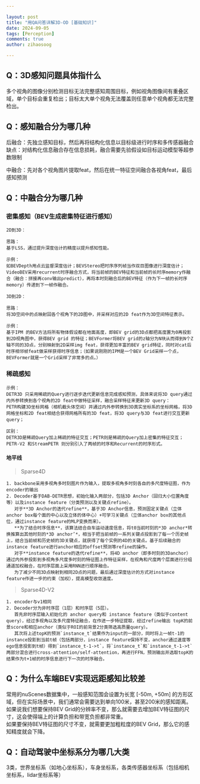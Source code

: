 ```yaml
---

layout: post
title: "用QA问答详解3D-OD [基础知识]"
date: 2024-09-05
tags: [Perception]
comments: true
author: zihaosoog

---
```


## Q：3D感知问题具体指什么

多个视角的图像分别检测目标无法完整感知周围目标，例如视角图像间有重叠区域，单个目标会重复检出；目标太大单个视角无法覆盖则任意单个视角都无法完整检出。

## Q：感知融合分为哪几种

后融合：先独立感知目标，然后再将结构化信息以目标级进行时序和多传感器融合
缺点：对结构化信息融合存在信息损耗，融合需要先验假设如目标运动模型等超参数限制

中融合：先对各个视角图片提取feat，然后在统一特征空间融合各视角feat，最后感知预测

## Q：中融合分为哪几种

### 密集感知（BEV生成密集特征进行感知）

```
2D到3D：

思路：
基于LSS，通过提升深度估计的精度以提升感知性能。

示例：
如BEVDepth用点云监督深度估计；BEVStereo把时序序列帧当作双目图像进行深度估计；VideoBEV采用recurrent时序融合方式，将当前帧的BEV特征和当前帧的长时序memory作融合（融合：拼接再conv输出predict），再将本时刻融合后的BEV特征（作为下一帧的长时序memory）传递到下一帧作融合。
```
```
3D到2D：

思路：
将3D空间中的点映射回各个视角下的2D图中，并采样对应的2D feat作为3D空间特征表示。

示例：
基于IPM 的BEV方法将所有物体假设都在地面高度，即BEV grid的3D点都把高度置为0再投影到2D视角图中，获得BEV grid 的特征；BEVFormer将BEV grid的z轴分为N块从而得到N个Z轴不同的3D点，分别映射到2D采样img feat，获得更加丰富的BEV grid特征，同时对cat后时序相邻帧feat做采样获得时序信息；（如果说刚刚的IPM是一个BEV Grid采样一个点，BEVFormer就是一个Grid采样了非常多的点。）
```
### 稀疏感知
```
示例：
DETR3D 只采用稀疏的Query进行逐步迭代更新信息完成感知预测，具体来说将3D query通过内外参转换到各个视角的2D feat中做特征采样，融合采样特征来更新3D query：
PETR构建3D坐标网格（相机截头体空间）并通过内外参转换到3D真实坐标系的坐标网格，将3D网格坐标和2D feat相结合获得网格所有的3D feat，将3D query与3D feat进行交互更新query；
```
```  
区别：
DETR3D是稀疏Query加上稀疏的特征交互；PETR则是稀疏的Query加上密集的特征交互；
PETR-V2 和StreamPETR 则分别引入了两帧的时序和Recurrent的时序形式。
```

#### 地平线
> Sparse4D
```
1. backbone采用多视角多时刻图片作为输入，提取多视角多时刻各自的多尺度特征图，作为encoder的输出  
2. Decoder基于DAB-DETR思想，初始化输入两部分，包括3D Anchor（回归大小位置角度等）以及instance feature（分类预测以及关键点refine）。
   对于**3D Anchor的迭代refine**，基于3D Anchor信息，预测固定关键点（立体anchor box每个面的中心以及立体的体中心）+可学习关键点（立体anchor box的其他点位，通过instance feature的MLP变换而来）。
   **为了结合时序信息**，该算法结合自车运动速度信息，将t0当前时刻的*3D anchor*转换推算出其他时刻的*3D anchor’*，相当于把当前帧的一系列关键点投影到了每一个历史帧上，结合当前帧和历史帧的3D关键点，就获得了每个实例的4D的关键点。基于后续融合的instance feature进行anchor相应的offset预测等refine的操作。
   对于**instance feature的迭代refine**，将4D anchor（即多时刻的3Danchor）通过内外参投影到多视角多尺度多时刻的特征图上作特征采样，在视角和尺度两个层面进行分组通道加权融合，在时序层面上采用RNN进行顺序融合。
   为了减少不同3D点映射到相同2D点的问题，最后通过深度估计的方式对instance feature作进一步的约束（加权），提高模型收敛速度。
```
> Sparse4D-V2
```
1. encoder与v1相同
2. Decoder分为非时序层（1层）和时序层（5层）。
   首先非时序层输入初始化的 anchor query和 instance feature（类似于content query），经过多视角以及多尺度特征融合，在作进一步特征提取，经过refine输出 topK的前景score和相应anchor（类似于ROI的前背景2分类筛选高质量query）。
   其次将上述topK的预测`instance_t`结果作为input的一部分，同时将上一帧t-1的instance投影到当前t帧（包括两部分，instance feature保持不变，anchor通过速度等ego信息投影到t帧）得到`instance_t-1->t`，将`instance_t`和`instance_t-1->t`两部分混合进行cross-attention/self-attention，再进行FFN，预测输出并选取topK的结果作为t+1帧的时序信息进行下一次的时序融合。
```


## Q：为什么车端BEV实现远距感知比较差

常用的nuScenes数据集中，一般感知范围会设置为长宽 [-50m, +50m] 的方形区域，但在实际场景中，我们通常会需要达到单向100米，甚至200米的感知距离。  
如果说我们想要保持BEV Grid的分辨率不变，那么就需要去增加BEV特征图的尺寸，这会使得端上的计算负担和带宽负担都非常重。  
如果要保持BEV特征图的尺寸不变，就需要更加粗粒度的BEV Grid，那么它的感知精度就会下降。

## Q：自动驾驶中坐标系分为哪几大类

3类，世界坐标系（如地心坐标系），车身坐标系，各类传感器坐标系（包括相机坐标系，lidar坐标系等）

